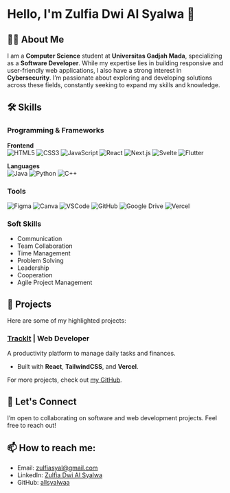# Hello, I'm Zulfia Dwi Al Syalwa 👋

## 👩‍💻 About Me
I am a **Computer Science** student at **Universitas Gadjah Mada**, specializing as a **Software Developer**. While my expertise lies in building responsive and user-friendly web applications, I also have a strong interest in **Cybersecurity**. I’m passionate about exploring and developing solutions across these fields, constantly seeking to expand my skills and knowledge.

## 🛠 Skills
### Programming & Frameworks
**Frontend**  
![HTML5](https://img.shields.io/badge/-HTML5-FF5733?style=flat-square&logo=html5&logoColor=fff)  ![CSS3](https://img.shields.io/badge/-CSS3-1572B6?style=flat-square&logo=css3&logoColor=fff)  ![JavaScript](https://img.shields.io/badge/-JavaScript-F7DF1E?style=flat-square&logo=javascript&logoColor=fff)  ![React](https://img.shields.io/badge/-React-61DAFB?style=flat-square&logo=react&logoColor=fff)  ![Next.js](https://img.shields.io/badge/-Next.js-000000?style=flat-square&logo=next.js&logoColor=fff)  ![Svelte](https://img.shields.io/badge/-Svelte-FF3E00?style=flat-square&logo=svelte&logoColor=fff)  ![Flutter](https://img.shields.io/badge/-Flutter-02569B?style=flat-square&logo=flutter&logoColor=fff)

**Languages**  
![Java](https://img.shields.io/badge/-Java-007396?style=flat-square&logo=java&logoColor=fff)  ![Python](https://img.shields.io/badge/-Python-3776AB?style=flat-square&logo=python&logoColor=fff)  ![C++](https://img.shields.io/badge/-C++-00599C?style=flat-square&logo=cplusplus&logoColor=fff)

### Tools
![Figma](https://img.shields.io/badge/-Figma-FF7262?style=flat-square&logo=figma&logoColor=fff)  ![Canva](https://img.shields.io/badge/-Canva-00C4CC?style=flat-square&logo=canva&logoColor=fff)  ![VSCode](https://img.shields.io/badge/-VSCode-007ACC?style=flat-square&logo=visualstudiocode&logoColor=fff)  ![GitHub](https://img.shields.io/badge/-GitHub-181717?style=flat-square&logo=github&logoColor=fff)  ![Google Drive](https://img.shields.io/badge/-Google%20Drive-4285F4?style=flat-square&logo=google-drive&logoColor=fff)  ![Vercel](https://img.shields.io/badge/-Vercel-000000?style=flat-square&logo=vercel&logoColor=fff)  

### Soft Skills
- Communication  
- Team Collaboration  
- Time Management  
- Problem Solving  
- Leadership  
- Cooperation  
- Agile Project Management

## 🌟 Projects
Here are some of my highlighted projects:
### [TrackIt](https://track-it-five-beige.vercel.app) | Web Developer
A productivity platform to manage daily tasks and finances.
- Built with **React**, **TailwindCSS**, and **Vercel**.

For more projects, check out [my GitHub](https://github.com/allsyalwaa).

## 📢 Let's Connect
I’m open to collaborating on software and web development projects. Feel free to reach out!

## 📫 How to reach me:
- Email: [zulfiasyal@gmail.com](mailto:zulfiasyal@gmail.com)
- LinkedIn: [Zulfia Dwi Al Syalwa](www.linkedin.com/in/zulfia-dwi-al-syalwa)
- GitHub: [allsyalwaa](https://github.com/allsyalwaa)
